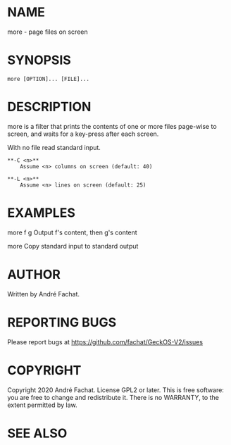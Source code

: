 

# NAME

more - page files on screen

# SYNOPSIS

    more [OPTION]... [FILE]...
    
# DESCRIPTION

more is a filter that prints the contents of one or more files page-wise to screen, and waits for a key-press after each screen.

With no file read standard input.

	**-C <n>**
		Assume <n> columns on screen (default: 40)

	**-L <n>**
		Assume <n> lines on screen (default: 25)

# EXAMPLES

more f g
    Output f's content, then g's content
        
more 
    Copy standard input to standard output

# AUTHOR

Written by André Fachat.

# REPORTING BUGS

Please report bugs at https://github.com/fachat/GeckOS-V2/issues

# COPYRIGHT

Copyright 2020 André Fachat. License GPL2 or later.
This is free software: you are free to change and redistribute it. There is no WARRANTY, to the extent permitted by law.

# SEE ALSO

